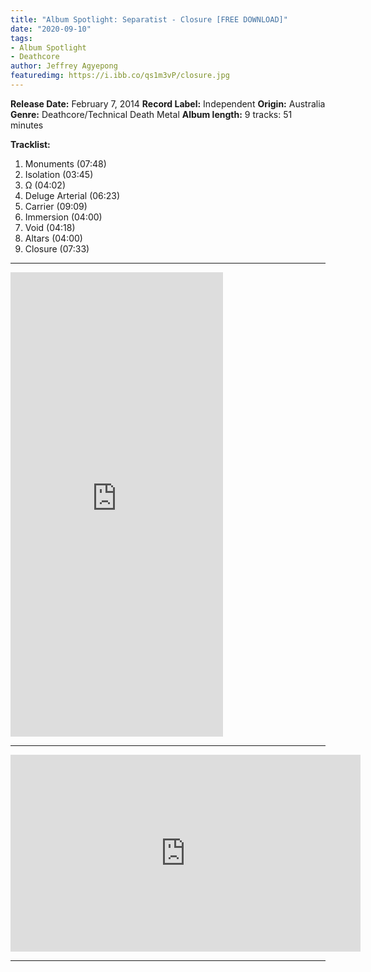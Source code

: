 ```yaml
---
title: "Album Spotlight: Separatist - Closure [FREE DOWNLOAD]"
date: "2020-09-10"
tags:
- Album Spotlight
- Deathcore
author: Jeffrey Agyepong
featuredimg: https://i.ibb.co/qs1m3vP/closure.jpg
---
```


**Release Date:** February 7, 2014 
**Record Label:** Independent
**Origin:** Australia
**Genre:** Deathcore/Technical Death Metal 
**Album length:** 9 tracks: 51 minutes

**Tracklist:**

1. Monuments (07:48) 
2. Isolation (03:45)
3. Ω (04:02) 
4. Deluge Arterial (06:23) 
5. Carrier (09:09)
6. Immersion (04:00) 
7. Void (04:18) 
8. Altars (04:00) 
9. Closure (07:33)

* * *

<iframe style="border: 0; width: 340px; height: 743px;" src="https://bandcamp.com/EmbeddedPlayer/album=4000436576/size=large/bgcol=ffffff/linkcol=0687f5/transparent=true/" seamless><a href="https://separatistdm.bandcamp.com/album/closure">Closure by Separatist</a></iframe>

* * *
<div class="video-container">
<iframe src="https://www.youtube.com/embed/GyamdwdV5GY" width="560" height="315" frameborder="0"></iframe>
</div>

* * *

